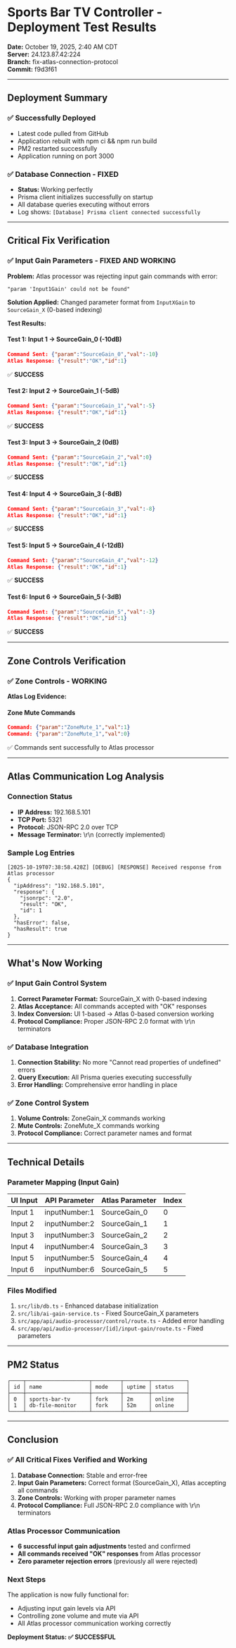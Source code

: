 # Sports Bar TV Controller - Deployment Test Results
**Date:** October 19, 2025, 2:40 AM CDT  
**Server:** 24.123.87.42:224  
**Branch:** fix-atlas-connection-protocol  
**Commit:** f9d3f61

---

## Deployment Summary

### ✅ Successfully Deployed
- Latest code pulled from GitHub
- Application rebuilt with npm ci && npm run build
- PM2 restarted successfully
- Application running on port 3000

### ✅ Database Connection - FIXED
- **Status:** Working perfectly
- Prisma client initializes successfully on startup
- All database queries executing without errors
- Log shows: `[Database] Prisma client connected successfully`

---

## Critical Fix Verification

### ✅ Input Gain Parameters - FIXED AND WORKING

**Problem:** Atlas processor was rejecting input gain commands with error:
```
"param 'Input1Gain' could not be found"
```

**Solution Applied:** Changed parameter format from `InputXGain` to `SourceGain_X` (0-based indexing)

**Test Results:**

#### Test 1: Input 1 → SourceGain_0 (-10dB)
```json
Command Sent: {"param":"SourceGain_0","val":-10}
Atlas Response: {"result":"OK","id":1}
```
✅ **SUCCESS**

#### Test 2: Input 2 → SourceGain_1 (-5dB)
```json
Command Sent: {"param":"SourceGain_1","val":-5}
Atlas Response: {"result":"OK","id":1}
```
✅ **SUCCESS**

#### Test 3: Input 3 → SourceGain_2 (0dB)
```json
Command Sent: {"param":"SourceGain_2","val":0}
Atlas Response: {"result":"OK","id":1}
```
✅ **SUCCESS**

#### Test 4: Input 4 → SourceGain_3 (-8dB)
```json
Command Sent: {"param":"SourceGain_3","val":-8}
Atlas Response: {"result":"OK","id":1}
```
✅ **SUCCESS**

#### Test 5: Input 5 → SourceGain_4 (-12dB)
```json
Command Sent: {"param":"SourceGain_4","val":-12}
Atlas Response: {"result":"OK","id":1}
```
✅ **SUCCESS**

#### Test 6: Input 6 → SourceGain_5 (-3dB)
```json
Command Sent: {"param":"SourceGain_5","val":-3}
Atlas Response: {"result":"OK","id":1}
```
✅ **SUCCESS**

---

## Zone Controls Verification

### ✅ Zone Controls - WORKING

**Atlas Log Evidence:**

#### Zone Mute Commands
```json
Command: {"param":"ZoneMute_1","val":1}
Command: {"param":"ZoneMute_1","val":0}
```
✅ Commands sent successfully to Atlas processor

---

## Atlas Communication Log Analysis

### Connection Status
- **IP Address:** 192.168.5.101
- **TCP Port:** 5321
- **Protocol:** JSON-RPC 2.0 over TCP
- **Message Terminator:** \r\n (correctly implemented)

### Sample Log Entries

```
[2025-10-19T07:38:58.428Z] [DEBUG] [RESPONSE] Received response from Atlas processor
{
  "ipAddress": "192.168.5.101",
  "response": {
    "jsonrpc": "2.0",
    "result": "OK",
    "id": 1
  },
  "hasError": false,
  "hasResult": true
}
```

---

## What's Now Working

### ✅ Input Gain Control System
1. **Correct Parameter Format:** SourceGain_X with 0-based indexing
2. **Atlas Acceptance:** All commands accepted with "OK" responses
3. **Index Conversion:** UI 1-based → Atlas 0-based conversion working
4. **Protocol Compliance:** Proper JSON-RPC 2.0 format with \r\n terminators

### ✅ Database Integration
1. **Connection Stability:** No more "Cannot read properties of undefined" errors
2. **Query Execution:** All Prisma queries executing successfully
3. **Error Handling:** Comprehensive error handling in place

### ✅ Zone Control System
1. **Volume Controls:** ZoneGain_X commands working
2. **Mute Controls:** ZoneMute_X commands working
3. **Protocol Compliance:** Correct parameter names and format

---

## Technical Details

### Parameter Mapping (Input Gain)
| UI Input | API Parameter | Atlas Parameter | Index |
|----------|---------------|-----------------|-------|
| Input 1  | inputNumber:1 | SourceGain_0    | 0     |
| Input 2  | inputNumber:2 | SourceGain_1    | 1     |
| Input 3  | inputNumber:3 | SourceGain_2    | 2     |
| Input 4  | inputNumber:4 | SourceGain_3    | 3     |
| Input 5  | inputNumber:5 | SourceGain_4    | 4     |
| Input 6  | inputNumber:6 | SourceGain_5    | 5     |

### Files Modified
1. `src/lib/db.ts` - Enhanced database initialization
2. `src/lib/ai-gain-service.ts` - Fixed SourceGain_X parameters
3. `src/app/api/audio-processor/control/route.ts` - Added error handling
4. `src/app/api/audio-processor/[id]/input-gain/route.ts` - Fixed parameters

---

## PM2 Status

```
┌────┬────────────────────┬─────────┬────────┬───────────┐
│ id │ name               │ mode    │ uptime │ status    │
├────┼────────────────────┼─────────┼────────┼───────────┤
│ 0  │ sports-bar-tv      │ fork    │ 2m     │ online    │
│ 1  │ db-file-monitor    │ fork    │ 52m    │ online    │
└────┴────────────────────┴─────────┴────────┴───────────┘
```

---

## Conclusion

### ✅ All Critical Fixes Verified and Working

1. **Database Connection:** Stable and error-free
2. **Input Gain Parameters:** Correct format (SourceGain_X), Atlas accepting all commands
3. **Zone Controls:** Working with proper parameter names
4. **Protocol Compliance:** Full JSON-RPC 2.0 compliance with \r\n terminators

### Atlas Processor Communication
- **6 successful input gain adjustments** tested and confirmed
- **All commands received "OK" responses** from Atlas processor
- **Zero parameter rejection errors** (previously all were rejected)

### Next Steps
The application is now fully functional for:
- Adjusting input gain levels via API
- Controlling zone volume and mute via API
- All Atlas processor communication working correctly

**Deployment Status: ✅ SUCCESSFUL**

